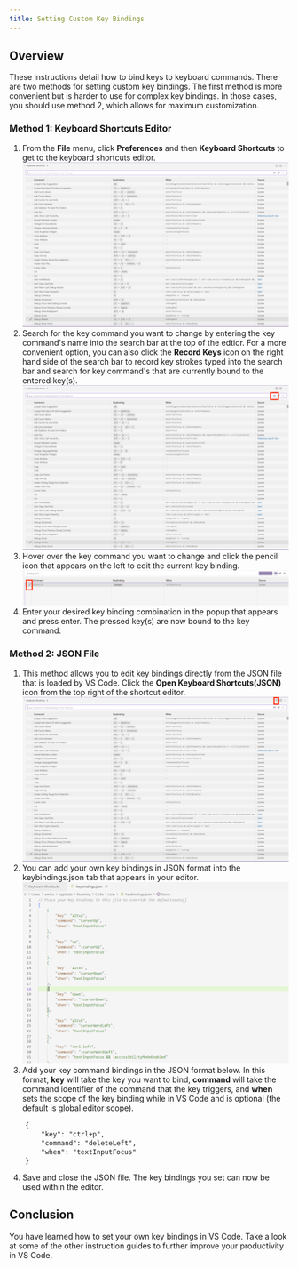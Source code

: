 ```yaml
---
title: Setting Custom Key Bindings
---
```

## Overview
These instructions detail how to bind keys to keyboard commands. There are two methods for setting custom key bindings. The first method is more convenient but is harder to use for complex key bindings. In those cases, you should use method 2, which allows for maximum customization.  

### Method 1: Keyboard Shortcuts Editor
1. From the **File** menu, click **Preferences** and then **Keyboard Shortcuts** to get to the keyboard shortcuts editor.
![image](images/page3-img1.PNG)
2. Search for the key command you want to change by entering the key command's name into the search bar at the top of the edtior. For a more convenient option, you can also click the **Record Keys** icon on the right hand side of the search bar to record key strokes typed into the search bar and search for key command's that are currently bound to the entered key(s). 
![image](images/page3-img2.PNG)
3. Hover over the key command you want to change and click the pencil icon that appears on the left to edit the current key binding.
![image](images/page3-img3.png) 
4. Enter your desired key binding combination in the popup that appears and press enter. The pressed key(s) are now bound to the key command. 

### Method 2: JSON File
1. This method allows you to edit key bindings directly from the JSON file that is loaded by VS Code. Click the **Open Keyboard Shortcuts(JSON)** icon from the top right of the shortcut editor. 
![image](images/page3-img4.PNG)
2. You can add your own key bindings in JSON format into the keybindings.json tab that appears in your editor. 
![image](images/page3-img5.PNG)
3. Add your key command bindings in the JSON format below. In this format, **key** will take the key you want to bind, **command** will take the command identifier of the command that the key triggers, and **when** sets the scope of the key binding while in VS Code and is optional (the default is global editor scope).
```
    {
        "key": "ctrl+p",
        "command": "deleteLeft",
        "when": "textInputFocus"
    }
```
4. Save and close the JSON file. The key bindings you set can now be used within the editor.

## Conclusion
You have learned how to set your own key bindings in VS Code. Take a look at some of the other instruction guides to further improve your productivity in VS Code.